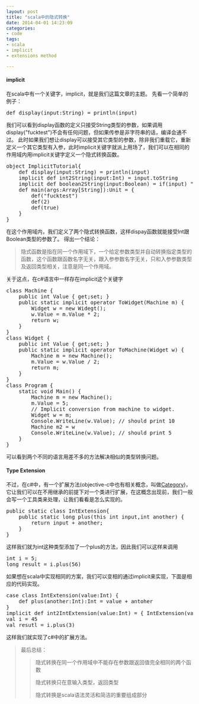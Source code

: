 ```yaml
---
layout: post
title: "scala中的隐式转换"
date: 2014-04-01 14:23:09
categories:
- code
tags:
- scala
- implicit
- extensions method

---
```

#### implicit 
在scala中有一个关键字，implicit，就是我们这篇文章的主题。
先看一个简单的例子：
<pre>def display(input:String) = println(input)</pre>
我们可以看到display函数的定义只接受String类型的参数，如果调用display("fucktest")不会有任何问题，但如果传参是非字符串的话，编译会通不过。
此时如果我们想让display可以接受其它类型的参数，除非我们重载它，重新定义一个其它类型有入参，此时implicit关键字就派上用场了，我们可以在相同的作用域内用implicit关键字定义一个隐式转换函数。
<pre>object ImplicitTutorial{
	def display(input:String) = println(input)
	implicit def int2String(input:Int) = input.toString
	implicit def boolean2String(input:Boolean) = if(input) "true" else "false"
	def main(args:Array[String]):Unit = {
		def("fucktest") 
		def(2)
		def(true)
	}
}</pre>
在这个作用域内，我们定义了两个隐式转换函数，这样dispay函数就能接受Int跟Boolean类型的参数了。
得出一个结论：
> 隐式函数是指在同一个作用域下，一个给定参数类型并自动转换指定类型的函数，这个函数跟函数名字无关，跟入参参数名字无关，只和入参参数类型及返回类型相关，注意是同一个作用域。

关于这点，在c#语言中一样存在implicit这个关键字
<pre>class Machine {
	public int Value { get;set; }
	public static implicit operator ToWidget(Machine m) {
		Widget w = new Widegt();
		w.Value = m.Value * 2;
		return w;
	}
} 
class Widget {
	public int Value { get;set; }
	public static implicit operator ToMachine(Widget w) {
		Machine m = new Machine();
		m.Value = w.Value / 2;
		return m;
	}
}
class Program {
	static void Main() {
		Machine m = new Machine();
		m.Value = 5;
		// Implicit conversion from machine to widget.
		Widget w = m;
		Console.WriteLine(w.Value); // should print 10
		Machine m2 = w
		Console.WriteLine(w.Value); // should print 5
	}
}</pre>
可以看到两个不同的语言用差不多的方法解决相似的类型转换问题。

#### Type Extension
不过，在c#中，有一个扩展方法(objective-c中也有相关概念，叫做[Category](https://developer.apple.com/library/ios/documentation/Cocoa/Conceptual/ProgrammingWithObjectiveC/CustomizingExistingClasses/CustomizingExistingClasses.html))，它让我们可以在不用继承的前提下对一个类进行扩展，在这概念出现前，我们一般会写一个工具类来处理，让我们看看是怎么实现的。
<pre>public static class IntExtension{
	public static long plus(this int input,int another) {
		return input + another;
	}
}</pre>
这样我们就为int这种类型添加了一个plus的方法，因此我们可以这样来调用
<pre>int i = 5;
long result = i.plus(56)</pre>
如果想在scala中实现相同的方案，我们可以变相的通过implicit来实现，下面是相应的代码实现。
<pre>case class IntExtension(value:Int) {
	def plus(another:Int):Int = value + antoher
}
implicit def int2IntExtension(value:Int) = { IntExtension(value) }
val i = 45
val resutl = i.plus(3)
</pre>
这样我们就实现了c#中的扩展方法。
> 最后总结：
> > 隐式转换在同一个作用域中不能存在参数跟返回值完全相同的两个函数
> > 
> > 隐式转换只在意输入类型，返回类型
> > 
> > 隐式转换是scala语法灵活和简洁的重要组成部分